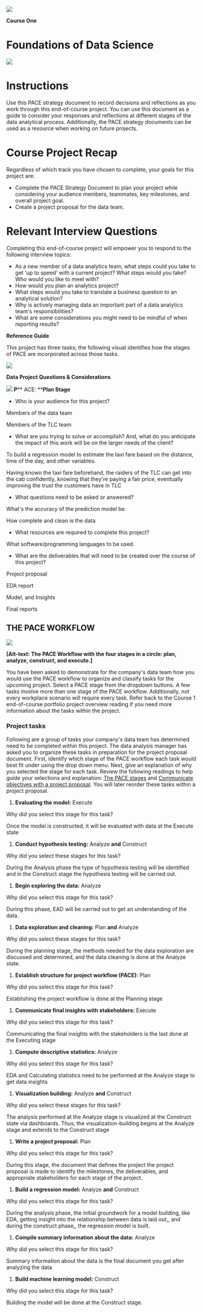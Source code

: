 ![](RackMultipart20231115-1-hhg4bn_html_1c37c6b74952ad5e.png)

**Course One**

# Foundations of Data Science

![](RackMultipart20231115-1-hhg4bn_html_c77ca7a0361a1fcf.png)

# Instructions

Use this PACE strategy document to record decisions and reflections as you work through this end-of-course project. You can use this document as a guide to consider your responses and reflections at different stages of the data analytical process. Additionally, the PACE strategy documents can be used as a resource when working on future projects.

# Course Project Recap

Regardless of which track you have chosen to complete, your goals for this project are:

- Complete the PACE Strategy Document to plan your project while considering your audience members, teammates, key milestones, and overall project goal.
- Create a project proposal for the data team.

# Relevant Interview Questions

Completing this end-of-course project will empower you to respond to the following interview topics:

- As a new member of a data analytics team, what steps could you take to get 'up to speed' with a current project? What steps would you take? Who would you like to meet with?
- How would you plan an analytics project?
- What steps would you take to translate a business question to an analytical solution?
- Why is actively managing data an important part of a data analytics team's responsibilities?
- What are some considerations you might need to be mindful of when reporting results?

**Reference Guide**

This project has three tasks; the following visual identifies how the stages of PACE are incorporated across those tasks.

![](RackMultipart20231115-1-hhg4bn_html_62f2bea2b4961ff4.png)

**Data Project Questions & Considerations**

![](RackMultipart20231115-1-hhg4bn_html_910c03517dd1249b.png) **P**** ACE: ****Plan Stage**

- Who is your audience for this project?

Members of the data team

Members of the TLC team

- What are you trying to solve or accomplish? And, what do you anticipate the impact of this work will be on the larger needs of the client?

To build a regression model to estimate the taxi fare based on the distance, time of the day, and other variables.

Having known the taxi fare beforehand, the raiders of the TLC can get into the cab confidently, knowing that they're paying a fair price, eventually improving the trust the customers have in TLC

- What questions need to be asked or answered?

What's the accuracy of the prediction model be.

How complete and clean is the data

- What resources are required to complete this project?

What software/programming languages to be used.

- What are the deliverables that will need to be created over the course of this project?

Project proposal

EDA report

Model, and Insights

Final reports

##


## **THE PACE WORKFLOW**

![](RackMultipart20231115-1-hhg4bn_html_c669bf4734975899.png)

**[Alt-text: The PACE Workflow with the four stages in a circle: plan, analyze, construct, and execute.]**

You have been asked to demonstrate for the company's data team how you would use the PACE workflow to organize and classify tasks for the upcoming project. Select a PACE stage from the dropdown buttons. A few tasks involve more than one stage of the PACE workflow. Additionally, not every workplace scenario will require every task. Refer back to the Course 1 end-of-course portfolio project overview reading if you need more information about the tasks within the project.

###


### **Project tasks**

Following are a group of tasks your company's data team has determined need to be completed within this project. The data analysis manager has asked you to organize these tasks in preparation for the project proposal document. First, identify which stage of the PACE workflow each task would best fit under using the drop down menu. Next, give an explanation of why you selected the stage for each task. Review the following readings to help guide your selections and explanation: [The PACE stages](https://www.coursera.org/learn/foundations-of-data-science/supplement/4OtHr/the-pace-stages) and [Communicate objectives with a project proposal](https://www.coursera.org/learn/foundations-of-data-science/supplement/79Ysh/communicate-objectives-with-a-project-proposal). You will later reorder these tasks within a project proposal.

1. **Evaluating the model:** Execute

Why did you select this stage for this task?

Once the model is constructed, it will be evaluated with data at the Execute state

1. **Conduct hypothesis testing:** Analyze **and** Construct

Why did you select these stages for this task?

During the Analysis phase the type of hypothesis testing will be identified and in the Construct stage the hypothesis testing will be carried out.

1. **Begin exploring the data:** Analyze

Why did you select this stage for this task?

During this phase, EAD will be carried out to get an understanding of the data.

1. **Data exploration and cleaning:** Plan **and** Analyze

Why did you select these stages for this task?

During the planning stage, the methods needed for the data exploration are discussed and determined, and the data cleaning is done at the Analyze state.

1. **Establish structure for project workflow (PACE):** Plan

Why did you select this stage for this task?

Establishing the project workflow is done at the Planning stage

1. **Communicate final insights with stakeholders:** Execute

Why did you select this stage for this task?

Communicating the final insights with the stakeholders is the last done at the Executing stage

1. **Compute descriptive statistics:** Analyze

Why did you select this stage for this task?

EDA and Calculating statistics need to be performed at the Analyze stage to get data insights

1. **Visualization building:** Analyze **and** Construct

Why did you select these stages for this task?

The analysis performed at the Analyze stage is visualized at the Construct state via dashboards. Thus, the visualization-building begins at the Analyze stage and extends to the Construct stage

1. **Write a project proposal:** Plan

Why did you select this stage for this task?

During this stage, the document that defines the project the project proposal is made to identify the milestones, the deliverables, and appropriate stakeholders for each stage of the project.

1. **Build a regression model:** Analyze **and** Construct

Why did you select this stage for this task?

During the analysis phase, the initial groundwork for a model building, like EDA, getting insight into the relationship between data is laid out,, and during the construct phase,, the regression model is built.

1. **Compile summary information about the data:** Analyze

Why did you select this stage for this task?

Summary information about the data is the final document you get after analyzing the data

1. **Build machine learning model:** Construct

Why did you select this stage for this task?

Building the model will be done at the Construct stage.
